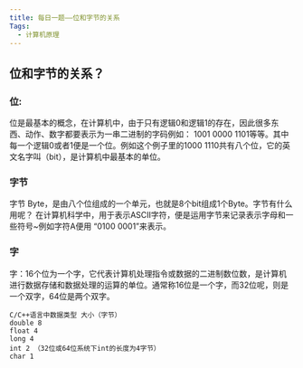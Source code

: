 ```yaml
---
title: 每日一题——位和字节的关系
Tags:
  - 计算机原理
---
```



## 位和字节的关系？

### 位:
位是最基本的概念，在计算机中，由于只有逻辑0和逻辑1的存在，因此很多东西、动作、数字都要表示为一串二进制的字码例如： 1001 0000 1101等等。其中每一个逻辑0或者1便是一个位。例如这个例子里的1000 1110共有八个位，它的英文名字叫（bit），是计算机中最基本的单位。
### 字节
字节 Byte，是由八个位组成的一个单元，也就是8个bit组成1个Byte。字节有什么用呢？ 在计算机科学中，用于表示ASCII字符，便是运用字节来记录表示字母和一些符号~例如字符A便用 “0100 0001”来表示。
### 字
字：16个位为一个字，它代表计算机处理指令或数据的二进制数位数，是计算机进行数据存储和数据处理的运算的单位。通常称16位是一个字，而32位呢，则是一个双字，64位是两个双字。
```
C/C++语言中数据类型 大小（字节）
double 8
float 4
long 4
int 2 （32位或64位系统下int的长度为4字节）
char 1
```